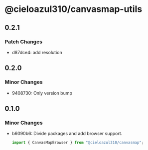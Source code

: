 # @cieloazul310/canvasmap-utils

## 0.2.1

### Patch Changes

- d87dce4: add resolution

## 0.2.0

### Minor Changes

- 9408730: Only version bump

## 0.1.0

### Minor Changes

- b6090b6: Divide packages and add browser support.

  ```ts
  import { CanvasMapBrowser } from "@cieloazul310/canvasmap";
  ```
